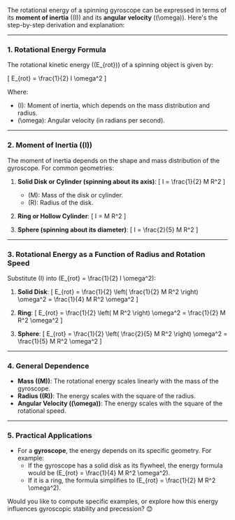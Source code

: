 The rotational energy of a spinning gyroscope can be expressed in terms of its **moment of inertia** (\(I\)) and its **angular velocity** (\(\omega\)). Here's the step-by-step derivation and explanation:

---

### **1. Rotational Energy Formula**
The rotational kinetic energy (\(E_{rot}\)) of a spinning object is given by:

\[
E_{rot} = \frac{1}{2} I \omega^2
\]

Where:
- \(I\): Moment of inertia, which depends on the mass distribution and radius.
- \(\omega\): Angular velocity (in radians per second).

---

### **2. Moment of Inertia (\(I\))**
The moment of inertia depends on the shape and mass distribution of the gyroscope. For common geometries:
1. **Solid Disk or Cylinder (spinning about its axis)**:
   \[
   I = \frac{1}{2} M R^2
   \]
   - \(M\): Mass of the disk or cylinder.
   - \(R\): Radius of the disk.

2. **Ring or Hollow Cylinder**:
   \[
   I = M R^2
   \]

3. **Sphere (spinning about its diameter)**:
   \[
   I = \frac{2}{5} M R^2
   \]

---

### **3. Rotational Energy as a Function of Radius and Rotation Speed**
Substitute \(I\) into \(E_{rot} = \frac{1}{2} I \omega^2\):
1. **Solid Disk**:
   \[
   E_{rot} = \frac{1}{2} \left( \frac{1}{2} M R^2 \right) \omega^2 = \frac{1}{4} M R^2 \omega^2
   \]

2. **Ring**:
   \[
   E_{rot} = \frac{1}{2} \left( M R^2 \right) \omega^2 = \frac{1}{2} M R^2 \omega^2
   \]

3. **Sphere**:
   \[
   E_{rot} = \frac{1}{2} \left( \frac{2}{5} M R^2 \right) \omega^2 = \frac{1}{5} M R^2 \omega^2
   \]

---

### **4. General Dependence**
- **Mass (\(M\))**: The rotational energy scales linearly with the mass of the gyroscope.
- **Radius (\(R\))**: The energy scales with the square of the radius.
- **Angular Velocity (\(\omega\))**: The energy scales with the square of the rotational speed.

---

### **5. Practical Applications**
- For a **gyroscope**, the energy depends on its specific geometry. For example:
  - If the gyroscope has a solid disk as its flywheel, the energy formula would be \(E_{rot} = \frac{1}{4} M R^2 \omega^2\).
  - If it is a ring, the formula simplifies to \(E_{rot} = \frac{1}{2} M R^2 \omega^2\).

Would you like to compute specific examples, or explore how this energy influences gyroscopic stability and precession? 😊

